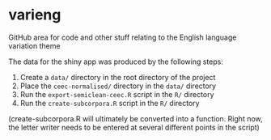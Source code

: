 # varieng
GitHub area for code and other stuff relating to the English language variation theme

The data for the shiny app was produced by the following steps:

1. Create a `data/` directory in the root directory of the project
2. Place the `ceec-normalised/` directory in the `data/` directory
3. Run the `export-semiclean-ceec.R` script in the `R/` directory 
4. Run the `create-subcorpora.R` script in the `R/` directory

(create-subcorpora.R will ultimately be converted into a function. Right now, the letter writer needs to be entered at several different points in the script)
